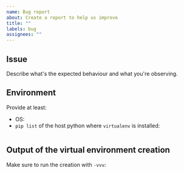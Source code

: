 ```yaml
---
name: Bug report
about: Create a report to help us improve
title: ""
labels: bug
assignees: ""
---
```


## Issue

Describe what's the expected behaviour and what you're observing.

## Environment

Provide at least:

- OS:
- `pip list` of the host python where `virtualenv` is installed:

```console

```

## Output of the virtual environment creation

Make sure to run the creation with `-vvv`:

```console

```
